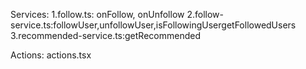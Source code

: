 Services:
1.follow.ts: onFollow, onUnfollow
2.follow-service.ts:followUser,unfollowUser,isFollowingUsergetFollowedUsers
3.recommended-service.ts:getRecommended

Actions:
actions.tsx